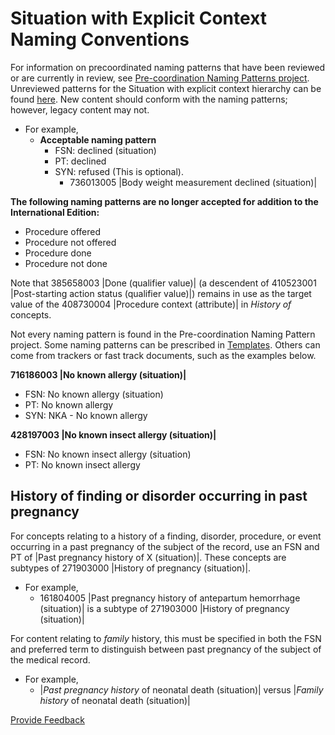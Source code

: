 # Situation with Explicit Context Naming Conventions

For information on precoordinated naming patterns that have been reviewed or are currently in review, see [Pre-coordination Naming Patterns project](https://conf.spaces.snomed.org/wiki/spaces/IHTSDO1/pages/130978180/Pre-coordination+Naming+Patterns+Project).  Unreviewed patterns for the Situation with explicit context hierarchy can be found [here](https://conf.spaces.snomed.org/wiki/spaces/IHTSDO1/pages/130978836/Unreviewed+Patterns+by+Hierarchy). New content should conform with the naming patterns; however, legacy content may not.

* For example,
  * **Acceptable naming pattern**
    * FSN: declined (situation)
    * PT: declined
    * SYN: refused (This is optional).
      * 736013005 |Body weight measurement declined (situation)|

**The following naming patterns are no longer accepted for addition to the International Edition:**

* Procedure offered
* Procedure not offered
* Procedure done
* Procedure not done

Note that 385658003 |Done (qualifier value)| (a descendent of 410523001 |Post-starting action status (qualifier value)|) remains in use as the target value of the 408730004 |Procedure context (attribute)| in _History of_ concepts.

Not every naming pattern is found in the Pre-coordination Naming Pattern project. Some naming patterns can be prescribed in [Templates](https://conf.spaces.snomed.org/wiki/spaces/SCTEMPLATES/overview?homepageId=133988366). Others can come from trackers or fast track documents, such as the examples below.

**716186003 |No known allergy (situation)|**

* FSN: No known allergy (situation)
* PT: No known allergy
* SYN: NKA - No known allergy

**428197003 |No known insect allergy (situation)|**

* FSN: No known insect allergy (situation)
* PT: No known insect allergy

## History of finding or disorder occurring in past pregnancy

For concepts relating to a history of a finding, disorder, procedure, or event occurring in a past pregnancy of the subject of the record, use an FSN and PT of |Past pregnancy history of X (situation)|. These concepts are subtypes of 271903000 |History of pregnancy (situation)|.

* For example,
  * 161804005 |Past pregnancy history of antepartum hemorrhage (situation)| is a subtype of 271903000 |History of pregnancy (situation)|

For content relating to _family_ history, this must be specified in both the FSN and preferred term to distinguish between past pregnancy of the subject of the medical record.

* For example,
  * |_Past pregnancy history_ of neonatal death (situation)| versus |_Family_ _history_ of neonatal death (situation)|






<a href="https://docs.google.com/forms/d/e/1FAIpQLScTmbZIf0UEQwYDkY27EEWBkaiYkHSbR0_9DmFrMLXoQLyL7Q/viewform?usp=pp_url&entry.1767247133=SCT+Editorial+Guide&entry.670899847=Situation%20with%20Explicit%20Context%20Naming%20Conventions" class="button primary">Provide Feedback</a>

